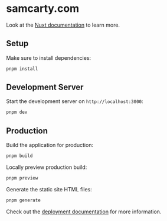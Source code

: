 # samcarty.com

Look at the [Nuxt documentation](https://nuxt.com/docs/getting-started/introduction) to learn more.

## Setup

Make sure to install dependencies:

```bash
pnpm install
```

## Development Server

Start the development server on `http://localhost:3000`:

```bash
pnpm dev
```

## Production

Build the application for production:

```bash
pnpm build
```

Locally preview production build:

```bash
pnpm preview
```

Generate the static site HTML files:

```bash
pnpm generate
```

Check out the [deployment documentation](https://nuxt.com/docs/getting-started/deployment) for more information.
